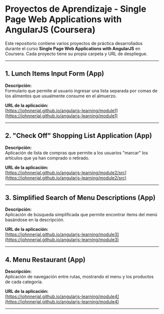 # Proyectos de Aprendizaje - Single Page Web Applications with AngularJS (Coursera)

Este repositorio contiene varios proyectos de práctica desarrollados durante el curso **Single Page Web Applications with AngularJS** en Coursera. Cada proyecto tiene su propia carpeta y URL de despliegue.

---

## 1. Lunch Items Input Form (App)

**Descripción:**  
Formulario que permite al usuario ingresar una lista separada por comas de los alimentos que usualmente consume en el almuerzo.

**URL de la aplicación:**  
[https://johnnerjal.github.io/angularjs-learning/module1](https://johnnerjal.github.io/angularjs-learning/module1)

---

## 2. "Check Off" Shopping List Application (App)

**Descripción:**  
Aplicación de lista de compras que permite a los usuarios "marcar" los artículos que ya han comprado o retirado.

**URL de la aplicación:**  
[https://johnnerjal.github.io/angularjs-learning/module2/src](https://johnnerjal.github.io/angularjs-learning/module2/src)

---

## 3. Simplified Search of Menu Descriptions (App)

**Descripción:**  
Aplicación de búsqueda simplificada que permite encontrar ítems del menú basándose en la descripción.

**URL de la aplicación:**  
[https://johnnerjal.github.io/angularjs-learning/module3](https://johnnerjal.github.io/angularjs-learning/module3)

---

## 4. Menu Restaurant (App)

**Descripción:**  
Aplicación de navegación entre rutas, mostrando el menu y los productos de cada categoría.

**URL de la aplicación:**  
[https://johnnerjal.github.io/angularjs-learning/module4](https://johnnerjal.github.io/angularjs-learning/module4)

---

